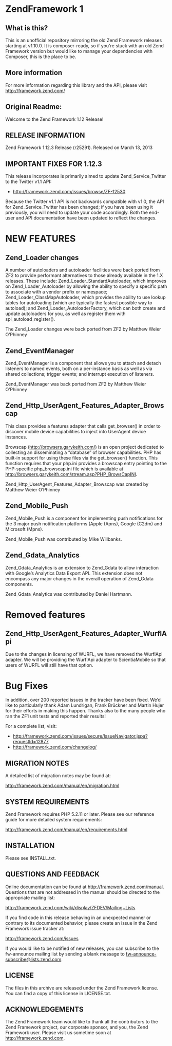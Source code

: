 # ZendFramework 1

## What is this?

This is an unofficial repository mirroring the old Zend Framework releases starting at v1.10.0. It is composer-ready, so if you're stuck with an old Zend Framework version but would like to manage your dependencies with Composer, this is the place to be.

## More information

For more information regarding this library and the API, please visit http://framework.zend.com/

## Original Readme:
Welcome to the Zend Framework 1.12 Release! 

RELEASE INFORMATION
---------------
Zend Framework 1.12.3 Release (r25291).
Released on March 13, 2013

IMPORTANT FIXES FOR 1.12.3
--------------------------

This release incorporates is primarily aimed to update
Zend_Service_Twitter to the Twitter v1.1 API:

 - http://framework.zend.com/issues/browse/ZF-12530

Because the Twitter v1.1 API is not backwards compatible with v1.0, the
API for Zend_Service_Twitter has been changed; if you have been using it
previously, you will need to update your code accordingly. Both the
end-user and API documentation have been updated to reflect the changes.

NEW FEATURES
============

Zend_Loader changes
----

A number of autoloaders and autoloader facilities were back ported from
ZF2 to provide performant alternatives to those already available in the
1.X releases.  These include: Zend_Loader_StandardAutoloader, which
improves on Zend_Loader_Autoloader by allowing the ability to specify a
specific path to associate with a vendor prefix or namespace;
Zend_Loader_ClassMapAutoloader, which provides the ability to use lookup
tables for autoloading (which are typically the fastest possible way to
autoload); and Zend_Loader_AutoloaderFactory, which can both create and
update autoloaders for you, as well as register them with
spl_autoload_register().

The Zend_Loader changes were back ported from ZF2 by Matthew Weier
O’Phinney

Zend_EventManager
----

Zend_EventManager is a component that allows you to attach and detach
listeners to named events, both on a per-instance basis as well as via
shared collections; trigger events; and interrupt execution of
listeners.

Zend_EventManager was back ported from ZF2 by Matthew Weier O’Phinney

Zend_Http_UserAgent_Features_Adapter_Browscap
----

This class provides a features adapter that calls get_browser() in order
to discover mobile device capabilities to inject into UserAgent device
instances.

Browscap (http://browsers.garykeith.com/) is an open project dedicated
to collecting an disseminating a “database” of browser capabilities. PHP
has built-in support for using these files via the get_browser()
function. This function requires that your php.ini provides a browscap
entry pointing to the PHP-specific php_browscap.ini file which is
available at http://browsers.garykeith.com/stream.asp?PHP_BrowsCapINI.

Zend_Http_UserAgent_Features_Adapter_Browscap was created by Matthew
Weier O’Phinney

Zend_Mobile_Push
----

Zend_Mobile_Push is a component for implementing push notifications for
the 3 major push notification platforms (Apple (Apns), Google (C2dm) and
Microsoft (Mpns).

Zend_Mobile_Push was contributed by Mike Willbanks.

Zend_Gdata_Analytics
----

Zend_Gdata_Analytics is an extension to Zend_Gdata to allow interaction
with Google’s Analytics Data Export API. This extension does not
encompass any major changes in the overall operation of Zend_Gdata
components.

Zend_Gdata_Analytics was contributed by Daniel Hartmann.

Removed features
================

Zend_Http_UserAgent_Features_Adapter_WurflApi
----

Due to the changes in licensing of WURFL, we have removed the WurflApi
adapter. We will be providing the WurflApi adapter to ScientiaMobile so
that users of WURFL will still have that option.

Bug Fixes
=========

In addition,  over 200 reported issues in the tracker have been fixed.
We’d like to particularly thank Adam Lundrigan, Frank Brückner and
Martin Hujer for their efforts in making this happen. Thanks also to the
many people who ran the ZF1 unit tests and reported their results!

For a complete list, visit:

 * http://framework.zend.com/issues/secure/IssueNavigator.jspa?requestId=12877
 * http://framework.zend.com/changelog/

MIGRATION NOTES
---------------

A detailed list of migration notes may be found at:

http://framework.zend.com/manual/en/migration.html

SYSTEM REQUIREMENTS
-------------------

Zend Framework requires PHP 5.2.11 or later. Please see our reference
guide for more detailed system requirements:

http://framework.zend.com/manual/en/requirements.html

INSTALLATION
------------

Please see INSTALL.txt.

QUESTIONS AND FEEDBACK
----------------------

Online documentation can be found at http://framework.zend.com/manual.
Questions that are not addressed in the manual should be directed to the
appropriate mailing list:

http://framework.zend.com/wiki/display/ZFDEV/Mailing+Lists

If you find code in this release behaving in an unexpected manner or
contrary to its documented behavior, please create an issue in the Zend
Framework issue tracker at:

http://framework.zend.com/issues

If you would like to be notified of new releases, you can subscribe to
the fw-announce mailing list by sending a blank message to
fw-announce-subscribe@lists.zend.com.

LICENSE
-------

The files in this archive are released under the Zend Framework license.
You can find a copy of this license in LICENSE.txt.

ACKNOWLEDGEMENTS
----------------

The Zend Framework team would like to thank all the contributors to the Zend
Framework project, our corporate sponsor, and you, the Zend Framework user.
Please visit us sometime soon at http://framework.zend.com.
